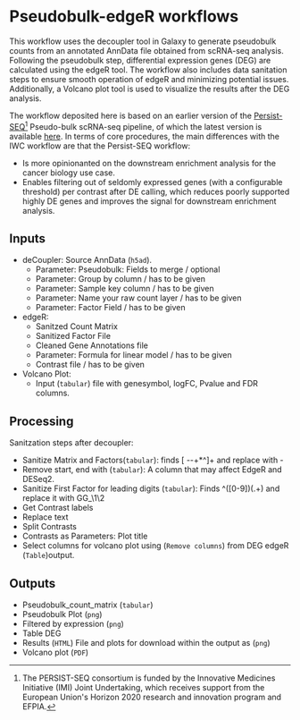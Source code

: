 # Pseudobulk-edgeR workflows

This workflow uses the decoupler tool in Galaxy to generate pseudobulk counts from an annotated AnnData file obtained from scRNA-seq analysis. Following the pseudobulk step, differential expression genes (DEG) are calculated 
using the edgeR tool. The workflow also includes data sanitation steps to ensure smooth operation of edgeR and minimizing potential issues. Additionally, a Volcano plot tool is used to visualize the results after the DEG 
analysis.

The workflow deposited here is based on an earlier version of the [Persist-SEQ](https://persist-seq.org/)[^1] Pseudo-bulk scRNA-seq pipeline, of which the latest version is available [here](https://usegalaxy.eu/published/workflow?id=c3a11e1ac1aa8383). In terms of core procedures, the main differences with the IWC workflow are that the Persist-SEQ workflow:

[^1]: The PERSIST-SEQ consortium is funded by the Innovative Medicines Initiative (IMI) Joint Undertaking, which receives support from the European Union's Horizon 2020 research and innovation program and EFPIA.

- Is more opinionanted on the downstream enrichment analysis for the cancer biology use case.
- Enables filtering out of seldomly expressed genes (with a configurable threshold) per contrast after DE calling, which reduces poorly supported highly DE genes and improves the signal for downstream enrichment analysis.

## Inputs

- deCoupler: Source AnnData (`h5ad`).
    - Parameter: Pseudobulk: Fields to merge / optional 
    - Parameter: Group by column / has to be given
    - Parameter: Sample key column / has to be given
    - Parameter: Name your raw count layer / has to be given
    - Parameter: Factor Field / has to be given
- edgeR:
    - Sanitzed Count Matrix
    - Sanitized Factor File
    - Cleaned Gene Annotations file
    - Parameter: Formula for linear model / has to be given
    - Contrast file / has to be given
- Volcano Plot:
    - Input (`tabular`) file with genesymbol, logFC, Pvalue and FDR columns.

## Processing

Sanitzation steps after decoupler:
- Sanitize Matrix and Factors(`tabular`): finds [ --+*^]+ and replace with -
- Remove start, end with (`tabular`): A column that may affect EdgeR and DESeq2.
- Sanitize First Factor for leading digits (`tabular`): Finds ^([0-9])(.+) and replace it with GG_\\1\\2
- Get Contrast labels
- Replace text
- Split Contrasts
- Contrasts as Parameters: Plot title
- Select columns for volcano plot using (`Remove columns`) from DEG edgeR (`Table`)output.


## Outputs

  - Pseudobulk_count_matrix (`tabular`)
  - Pseudobulk Plot (`png`)
  - Filtered by expression (`png`)
  - Table DEG
  - Results (`HTML`) File and plots for download within the output as (`png`)
  - Volcano plot (`PDF`)
